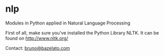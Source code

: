 # nlp
Modules in Python applied in Natural Language Processing

First of all, make sure you've installed the Python Library NLTK.
It can be found on http://www.nltk.org/


Contact: bruno@bazelato.com